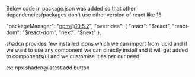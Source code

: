 Below code in package.json was added so that other dependencies/packages don't use other version of react like 18

"packageManager": "npm@10.5.2",
  "overrides": {
    "react": "$react",
    "react-dom": "$react-dom",
    "next": "$next"
  },



shadcn provides few installed icons which we can import from lucid and if we want to use any component we can directly install and it will get added to components/ui and we customise it as per our need

ex: npx shadcn@latest add button